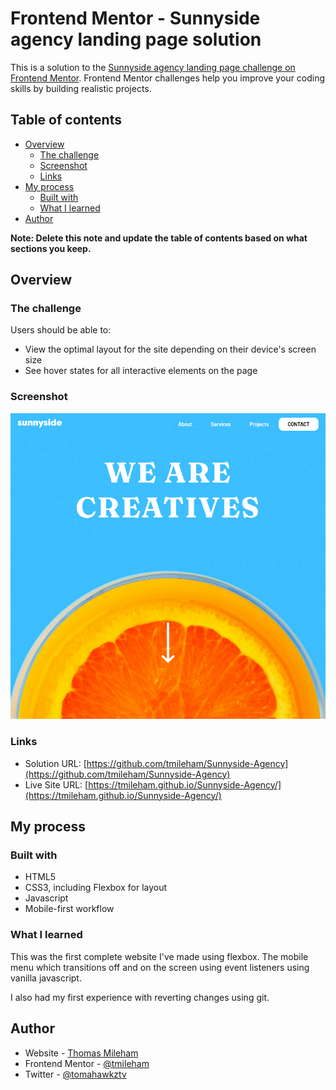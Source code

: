 # Frontend Mentor - Sunnyside agency landing page solution

This is a solution to the [Sunnyside agency landing page challenge on Frontend Mentor](https://www.frontendmentor.io/challenges/sunnyside-agency-landing-page-7yVs3B6ef). Frontend Mentor challenges help you improve your coding skills by building realistic projects.

## Table of contents

- [Overview](#overview)
  - [The challenge](#the-challenge)
  - [Screenshot](#screenshot)
  - [Links](#links)
- [My process](#my-process)
  - [Built with](#built-with)
  - [What I learned](#what-i-learned)
- [Author](#author)

**Note: Delete this note and update the table of contents based on what sections you keep.**

## Overview

### The challenge

Users should be able to:

- View the optimal layout for the site depending on their device's screen size
- See hover states for all interactive elements on the page

### Screenshot

![](./screenshot.png)

### Links

- Solution URL: [https://github.com/tmileham/Sunnyside-Agency](https://github.com/tmileham/Sunnyside-Agency)
- Live Site URL: [https://tmileham.github.io/Sunnyside-Agency/](https://tmileham.github.io/Sunnyside-Agency/)

## My process

### Built with

- HTML5
- CSS3, including Flexbox for layout
- Javascript
- Mobile-first workflow

### What I learned

This was the first complete website I've made using flexbox. The mobile menu which transitions off and on the screen using event listeners using vanilla javascript.

I also had my first experience with reverting changes using git.

## Author

- Website - [Thomas Mileham](https://comingsoon)
- Frontend Mentor - [@tmileham](https://www.frontendmentor.io/profile/tmileham)
- Twitter - [@tomahawkztv](https://www.twitter.com/tomahawkztv)

